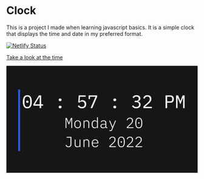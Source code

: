 # Clock

This is a project I made when learning javascript basics. It is a simple clock that displays the time and date in my preferred format.

[![Netlify Status](https://api.netlify.com/api/v1/badges/dab8352a-3e6b-4b7c-832b-6787c843c87d/deploy-status)](https://app.netlify.com/sites/cesar-martinez-clock/deploys)

[Take a look at the time](https://cesar-martinez-clock.netlify.app/)

![Clock](Clock.png)
